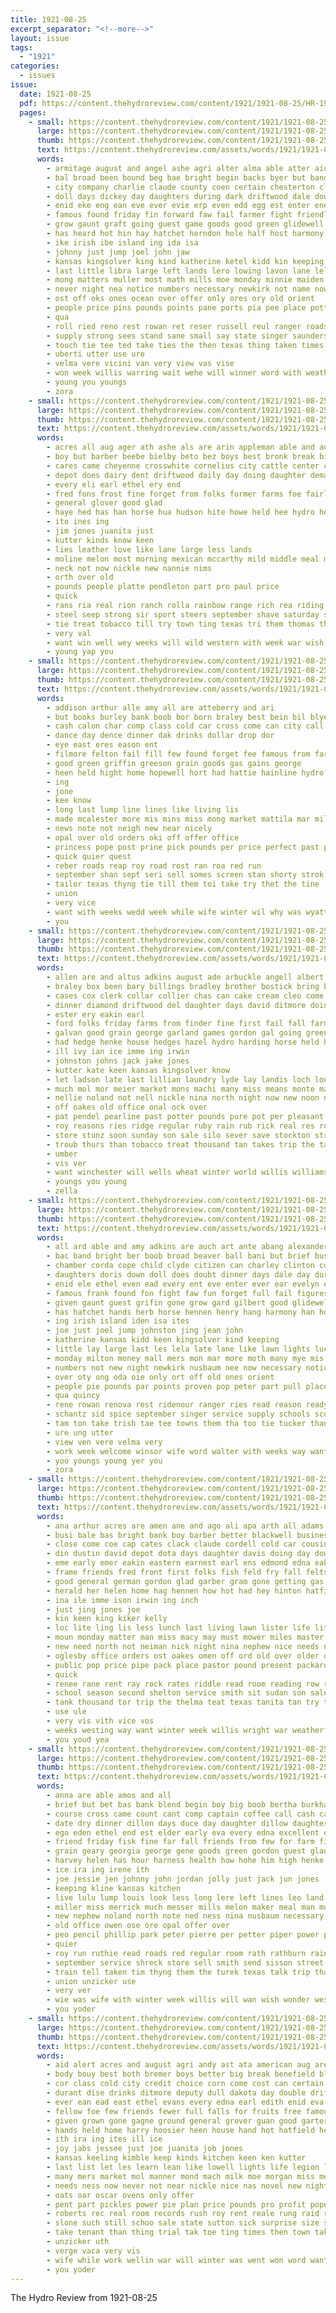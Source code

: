 ```yaml
---
title: 1921-08-25
excerpt_separator: "<!--more-->"
layout: issue
tags:
  - "1921"
categories:
  - issues
issue:
  date: 1921-08-25
  pdf: https://content.thehydroreview.com/content/1921/1921-08-25/HR-1921-08-25.pdf
  pages:
    - small: https://content.thehydroreview.com/content/1921/1921-08-25/small/HR-1921-08-25-01.jpg
      large: https://content.thehydroreview.com/content/1921/1921-08-25/large/HR-1921-08-25-01.jpg
      thumb: https://content.thehydroreview.com/content/1921/1921-08-25/thumbnails/HR-1921-08-25-01.jpg
      text: https://content.thehydroreview.com/assets/words/1921/1921-08-25/HR-1921-08-25-01.txt
      words:
        - armitage august and angel ashe agri alter alma able atter aid ams are alexander ali all adkins aim agent armstrong arm asa aye ater
        - bal broad been bound beg bae bright begin backs byer but band ball bunch bene brothers beach best belong book both bees boy better boys brother busi bei banat books beaver born back bill business bandy bang barrett brief bos big ber
        - city company charlie claude county coen certain chesterton clovis custer charley cyrus captain can corda cage car clerk came collins chamber citizen col cant clinton campbell cruso course cook cry cad collier common clyde
        - doll days dickey day daughters during dark driftwood dale down delay duley dick duty define dress does dose doris dinner dows
        - enid eke eng ean eve ever evie erp even edd egg est enter ene ede ent evelyn ethel end ely eom every elie
        - famous found friday fin forward faw fail farmer fight friendly for fram folks farm far faye full friend forget fred few from fair falls frank fails fell first foot fine fun figures foss
        - grow gaunt graft going guest game goods good green glidewell given gee goon gypsy gone gilchrist goes grin grace gilbert gore georgia gave
        - has heard hot hin hay hatchet herndon hole half host harmony hugh hundred husband hydro howard hands home han hennen him how her hoard hider herb homa hang had huston hai heer high
        - ike irish ibe island ing ida isa
        - johnny just jump joel john jaw
        - kansas kingsolver king kind katherine ketel kidd kin keeping keep
        - last little libra large left lands lero lowing lavon lane lela light long like lead luck list les life lie let lights look lett las
        - mong matters muller most math mills moe monday minnie maiden mary mer must male mede moth men mar marian milling miles mansell mins mis made members miss might maa money mers moss means milton much mexico man morgan music mean mold mile more may market
        - never night nea notice numbers necessary newkirk not name now nose nation ney new near
        - ost off oks ones ocean over offer only ores ory old orient
        - people price pins pounds points pane ports pia pee place potter pete par piece pole pain pleasant pos part pay person pull pap peter pale proven pad petty patti
        - qua
        - roll ried reno rest rowan ret reser russell reul ranger roads ready robinson ree ridge ridenour ruby read real rent rain roberson round
        - supply strong sees stand sane small say state singer saunders storm she sons smith sae saw springs sat schools sister sis south sunday stay said store space spore saturday see short surprise subject sia stance schantz still scotch september seen son seven sense shaw send spores summer
        - touch tie tee ted take ties the then texas thing taken times tai tim toi turn thomas tucker tay thur talk towns thie town top too them toman trip
        - uberti utter use ure
        - velma vere vicini van very view vas vise
        - won week willis warring wait wehe will winner word with weatherford working weh weeks was welfare wilson why want went williama work way willa winsor world wife wake well wat wee west
        - young you youngs
        - zora
    - small: https://content.thehydroreview.com/content/1921/1921-08-25/small/HR-1921-08-25-02.jpg
      large: https://content.thehydroreview.com/content/1921/1921-08-25/large/HR-1921-08-25-02.jpg
      thumb: https://content.thehydroreview.com/content/1921/1921-08-25/thumbnails/HR-1921-08-25-02.jpg
      text: https://content.thehydroreview.com/assets/words/1921/1921-08-25/HR-1921-08-25-02.txt
      words:
        - acres all aug ager ath ashe als are arin appleman able and august ala
        - boy but barber beebe bielby beto bez boys best bronk break bigley baki buy bethel been
        - cares came cheyenne crosswhite cornelius city cattle center clark carrol canning custer clerk can cash come cobb carmel champ clayton cowboy
        - depot does dairy dent driftwood daily day doing daughter demand dalla down days
        - every eli earl ethel ery end
        - fred fons frost fine forget from folks former farms foe fairly few first flye front for
        - general glover good glad
        - haye hed has han horse hua hudson hite howe held hee hydro her hine home hes harry high humes hand
        - ito ines ing
        - jim jones juanita just
        - kutter kinds know keen
        - lies leather love like lane large less lands
        - moline melon most morning mexican mccarthy mild middle meal monte more men money many made motto man myers mill
        - neck not now nickle new nannie nims
        - orth over old
        - pounds people platte pendleton part pro paul price
        - quick
        - rans ria real rion ranch rolla rainbow range rich rea riding round rest ropers
        - steel seep strong sir sport steers september shave saturday selves service still short school schoo save schmidt show send she standard stage sports suits state steer sheh smoke schools
        - tie treat tobacco till try town ting texas tri them thomas than trick take times taal the
        - very val
        - want win well wey weeks will wild western with week war wish while world worlds winchester winthrop walt winners wear west welcome work
        - young yap you
    - small: https://content.thehydroreview.com/content/1921/1921-08-25/small/HR-1921-08-25-03.jpg
      large: https://content.thehydroreview.com/content/1921/1921-08-25/large/HR-1921-08-25-03.jpg
      thumb: https://content.thehydroreview.com/content/1921/1921-08-25/thumbnails/HR-1921-08-25-03.jpg
      text: https://content.thehydroreview.com/assets/words/1921/1921-08-25/HR-1921-08-25-03.txt
      words:
        - addison arthur alle amy all are atteberry and ari
        - but books burley bank boob bor born braley best bein bil blye babe backs beat boy busi
        - cash calon char comp class cold car cross come can city call count came
        - dance day dence dinner dak drinks dollar drop dor
        - eye east eres eason ent
        - filmore felton fail fill few found forget fee famous from farmer friends free fil first for fall fort
        - good green griffin greeson grain goods gas gains george
        - heen held hight home hopewell hort had hattie hainline hydro hert her hada hand high
        - ing
        - jone
        - kee know
        - long last lump line lines like living lis
        - made mcalester more mis mins miss mong market mattila mar miles master may mills mile
        - news note not neigh new near nicely
        - opal over old orders oki off offer office
        - princess pope post prine pick pounds per price perfect past peach purchase pay por place pencil
        - quick quier quest
        - reber roads reap roy road rost ran roa red run
        - september shan sept seri sell somes screen stan shorty strok suits severa sease sil snyder see state ser sim selling supply sack sey seme slack simmons suit such sunday sons smith
        - tailor texas thyng tie till them toi take try thet the tine
        - union
        - very vice
        - want with weeks wedd week while wife winter wil why was wyatt weatherford west wear worth wool well will
        - you
    - small: https://content.thehydroreview.com/content/1921/1921-08-25/small/HR-1921-08-25-04.jpg
      large: https://content.thehydroreview.com/content/1921/1921-08-25/large/HR-1921-08-25-04.jpg
      thumb: https://content.thehydroreview.com/content/1921/1921-08-25/thumbnails/HR-1921-08-25-04.jpg
      text: https://content.thehydroreview.com/assets/words/1921/1921-08-25/HR-1921-08-25-04.txt
      words:
        - allen are and altus adkins august ade arbuckle angell albert all ane ann addison
        - braley box been bary billings bradley brother bostick bring brands brate blacke button blue best business bars bigg bank both blough brothers bush buy barber bale
        - cases cox clerk collar collier chas can cake cream cleo come crank came clara clay col claude cash cha car church coffee coyer candy company carl cold
        - dinner diamond driftwood del daughter days david ditmore doing down davis depot during daily day der
        - ester ery eakin earl
        - ford folks friday farms from finder fine first fail fall farm felton friends fam free feast floyd for foss forget
        - galvan good grain george garland games gordon gal going greenfield gas gram glass grade
        - had hedge henke house hedges hazel hydro harding horse held her hume hert home hee hoe hes hand harness howe haves harry has
        - ill ivy ian ice imme ing irwin
        - johnston johns jack jake jones
        - kutter kate keen kansas kingsolver know
        - let ladson late last lillian laundry lyde lay landis loch look ligh lemon les lorene land lit long lizzie leven lee left little less
        - much mol mor meier market mons machi many miss means monte madden merritt mcbride martin mildred more mail must main montgomery melva monday
        - nellie noland not nell nickle nina north night now new noon nephew news need noel newton newkirk
        - off oakes old office onal ock over
        - pat pendel pearline past potter pounds pure pot per pleasant price pack ping paxton people purchase pope port present pound princess place
        - roy reasons ries ridge regular ruby rain rub rick real res roebuck reck rice ruhl
        - store stunz soon sunday son sale silo sever save stockton street sary sell shreck shoe scott seen school sim service sales strong sears sewing secor standard silver saturday star she see smith silos seed soles sun
        - troub thurs than tobacco treat thousand tan takes trip the take tak ted till ties tine thi
        - umber
        - vis ver
        - want winchester will wells wheat winter world willis williamson week work with while well weatherford wee war wilson weeks word went was
        - youngs you young
        - zella
    - small: https://content.thehydroreview.com/content/1921/1921-08-25/small/HR-1921-08-25-05.jpg
      large: https://content.thehydroreview.com/content/1921/1921-08-25/large/HR-1921-08-25-05.jpg
      thumb: https://content.thehydroreview.com/content/1921/1921-08-25/thumbnails/HR-1921-08-25-05.jpg
      text: https://content.thehydroreview.com/assets/words/1921/1921-08-25/HR-1921-08-25-05.txt
      words:
        - all ard able and amy adkins are auch art ante abang alexander arr arm august asa ana armitage ary agent ane aim
        - bac band bright ber boob broad beaver ball bani but brief busi back brother booker both business body bas big born bound books boys boa better bear begin brothers bandy book bers best boy beavers backs been bears
        - chamber corda cope child clyde citizen can charley clinton comfort county center collier coster con cook coll cee custer cruso came cant catic common cyrus course captain city company car campbell come cana certain
        - daughters doris down doll does doubt dinner days dale day during dill dee driftwood dose dickey dark dres dion define
        - enid ele ethel even ead every ent eve enter ever ear evelyn ean ery
        - famous frank found fon fight faw fun forget full fail figures fred first fee faye foot falls fails friday friendly fine folks for few fram from free farm fell far
        - given gaunt guest grifin gone grow gard gilbert good glidewell goes gore grace goods gave green gypsy game going glee
        - has hatchet hands herb horse hennen henry hang harmony han home hardware half hes how him hot her held had huston heard hus high host hundred hydro homa howard husband herndon hugh
        - ing irish island iden isa ites
        - joe just joel jump johnston jing jean john
        - katherine kansas kidd keen kingsolver kind keeping
        - little lay large last les lela late lane like lawn lights luck list light look lek lands law left long
        - monday milton money mall mers mon mar more moth many mye mis must music missouri mansell made mies mong morgan milling mand mean mera men may male might miles manner mills man merchant mold matters much maiden marian most miss mile moss mee mars math
        - numbers not new night newkirk nusbaum nee now necessary notice name nose
        - over oty ong oda oie only ort off old ones orient
        - people pie pounds par points proven pop peter part pull place phe pea pos price potter petty pray
        - qua quincy
        - rene rowan renova rest ridenour ranger ries read reason ready ret roe russell reading round reno roll real robinson res regular roberson
        - schantz sid spice september singer service supply schools scotch short son shaw smith still sat summer spare spores sunday state sun subject space she spore sons saw stay sense see surprise sept south sister seen storm springs sui sall side saturday said stand
        - tam ton take trish tae tee towns them tha too tie tucker than ties the touch times toe turn tex taken thing thi top texas talk trip ted town thur thomas then
        - ure ung utter
        - view ven vere velma very
        - work week welcome winsor wife word walter with weeks way want wee wake was why winning wild wit wilson well welk wion welfare wala weatherford wan winners weak wen west walley went will worth
        - yoo youngs young yer you
        - zora
    - small: https://content.thehydroreview.com/content/1921/1921-08-25/small/HR-1921-08-25-06.jpg
      large: https://content.thehydroreview.com/content/1921/1921-08-25/large/HR-1921-08-25-06.jpg
      thumb: https://content.thehydroreview.com/content/1921/1921-08-25/thumbnails/HR-1921-08-25-06.jpg
      text: https://content.thehydroreview.com/assets/words/1921/1921-08-25/HR-1921-08-25-06.txt
      words:
        - ana arthur acres are amen ane and ago ali apa arth all adams
        - busi bale bas bright bank boy barber better blackwell business beaver broad bottom brother back been bridgeport but butler baby buy best boschert band berg
        - close come coe cap cates clack claude cordell cold car cousin can choice cen cedar creek cream chance came city clerk cane ceo
        - din dustin david depot dota days daughter davis doing day downy during daughters dewey desire driftwood drop done
        - eme early emer eakin eastern earnest earl ens edmond edna eakins ean
        - frame friends fred front first folks fish feld fry fall felts finder fees farm for forty found frank few fons from friday ford feast fail
        - good general german gordon glad garber gram gone getting gas guy
        - herald her helen home hag hennen how hot had hey hinton hatfield hyde hedges holland hol howe hollow hydro haga holding harry holter has hay him horse
        - ina ile imme ison irwin ing inch
        - just jing jones joe
        - kin keen king kiker kelly
        - loc lite ling lis less lunch last living lawn lister life little large left line lake ligh laura lizzie lin later low land
        - moun monday matter man miss macy may must mower miles master meeks made melon mung maw mercer meier motto madden morning mater mauk mol market
        - new need north not neiman nick night nina nephew nice needs now
        - oglesby office orders ost oakes omen off ord old over older onan ollie only
        - public pop price pipe pack place pastor pound present packard placa past perfect pees pounds poteet plush plant phi post points per
        - quick
        - renee rane rent ray rock rates riddle read room reading row rather
        - school season second shelton service smith sit sudan son sale sales sid sick subject silver sun shy short stock sewing sunday supper standard smell scarth silos she show strong smoke saturday suter sister sao soon silo store see
        - tank thousand tor trip the thelma teat texas tanita tan try them tes talley tae tall thi ting thu truly toe tie trial then
        - use ule
        - very vis vith vice vos
        - weeks westing way want winter week willis wright war weatherford will wish was walt while wheat wife wind wil weather work washita west with wat went wand
        - you youd yea
    - small: https://content.thehydroreview.com/content/1921/1921-08-25/small/HR-1921-08-25-07.jpg
      large: https://content.thehydroreview.com/content/1921/1921-08-25/large/HR-1921-08-25-07.jpg
      thumb: https://content.thehydroreview.com/content/1921/1921-08-25/thumbnails/HR-1921-08-25-07.jpg
      text: https://content.thehydroreview.com/assets/words/1921/1921-08-25/HR-1921-08-25-07.txt
      words:
        - anna are able amos and all
        - brief but bet bas bank blend begin boy big boob bertha burkhalter burn been back busi books buyers ber bill bethel ben brother bunch business buy boys bros
        - course cross came count cant comp captain coffee call cash cat caller comes check city can cream cold carver condi come clinton colorado care close card
        - date dry dinner dillon days duce day daughter dillow daughters
        - ego eden ethel end est elder early eva every edna excellent ele emma ean even
        - friend friday fisk fine far fall friends from few for farm first felton free fost farmer frank fish fleeman feast
        - grain geary georgia george gene goods green gordon guest glad good
        - harvey helen has hour harness health how hohe him high henke herbert home hydro her happy hammer hinton house hand hennessy horr
        - ice ira ing irene ith
        - joe jessie jen johnny john jordan jolly just jack jun jones
        - keeping kline kansas kitchen
        - live lulu lump louis look less long lere left lines leo land lightning lemon large les line last law leonard louise leveque late
        - miller miss merrick much messer mills melon maker meal man monday meals mall mond market many miles mel mong mcalester master mile myrtle more men morning marriage mak made mclean
        - new nephew noland north note ned ness nina nusbaum necessary notice newton nicely now nance night not
        - old office owen ose ore opal offer over
        - peo pencil phillip park peter pierre per petter piper power price peden pope pla packard poor prestage purchase payment pro pure person
        - quier
        - roy run ruthie read roads red regular room rath rathburn rain ruth rom reynolds ridenour
        - september service shreck store sell smith send sisson street sale scott sees sunday scouten stock south six sylvester see side supper supply slack sao screen severe sister she son school sales saturday sack
        - train tell taken tim thyng them the turek texas talk trip than tania turck thurs try town
        - union unzicker use
        - very ver
        - wie was wife with winter week willis will wan wish wonder west washita warkentine write wyatt weatherford well wide
        - you yoder
    - small: https://content.thehydroreview.com/content/1921/1921-08-25/small/HR-1921-08-25-08.jpg
      large: https://content.thehydroreview.com/content/1921/1921-08-25/large/HR-1921-08-25-08.jpg
      thumb: https://content.thehydroreview.com/content/1921/1921-08-25/thumbnails/HR-1921-08-25-08.jpg
      text: https://content.thehydroreview.com/assets/words/1921/1921-08-25/HR-1921-08-25-08.txt
      words:
        - aid alert acres and august agri andy ast ata american aug are able all
        - body bouy best both bremer boys better big break benefield black back but burner business begin bill borrow band bethel bowels been bale bigley bixler brother boy ben bridgeport buy
        - cor class cold city credit choice corn come cost can certain cattle chew county cuate clinton care con corp crease chairs comfort chon
        - durant dise drinks ditmore deputy dull dakota day double driftwood doing dinner days disen during drag dom down daughter depot
        - ever ean ead east ethel evans every edna earl edith enid eva
        - fellow foe few friends fewer full falls for fruits free famous fresh force farm first flowers far from friend felton fair farmer field felt
        - given grown gone gagne ground general grover guan good garter gov gray griffin grain gal gardner gums
        - hands held home harry hoosier heen house hand hot hatfield henry henke herndon hansen hinton heh head hydro holding humes had has her happy howe health handy hafer hes hard
        - ith ira ing ites ill ice
        - joy jabs jessee just joe juanita job jones
        - kansas keeling kimble keep kinds kitchen keen ken kutter
        - last list let les learn lean like lowell lights life legion learned large light left lines likes law late less lemon lillian larger
        - many mers market mol manner mond mach milk moe morgan miss means might mules meier morn mon most miles more meals miller maurice mash much made
        - needs ness now never not near nickle nice nas novel new night nee north
        - oats oar oscar ovens only offer
        - pent part pickles power pie plan price pounds pro profit pope public people pay pool piatt process
        - roberts rec real room records rush roy rent reale rung raid rae rates rey robert rest
        - slone such still schoo sale state sutton sick surprise size see strength september sleep said sunday salt say sons sake sit serene strong shape saturday sheriff staple soon sales south school shawnee stand silver store staples scott smith sell sur she seek surplus standard
        - take tenant than thing trial tak toe ting times then town taken till texas them theo townsend the table ten tenan too triplett tiller taylor
        - unzicker uth
        - verge vaca very vis
        - wife while work wellin war will winter was went won word want wells wash with water wee white weather walter working waters week ware wisdom western west wheat weight weeks winchester weak walk
        - you yoder
---
```


The Hydro Review from 1921-08-25

<!--more-->

